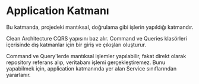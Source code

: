 ﻿# Application Katmanı

Bu katmanda, projedeki mantıksal, doğrulama gibi işlerin yapıldığı katmandır.

Clean Architecture CQRS yapısını baz alır. Command ve Queries klasörleri içerisinde dış katmanlar için bir giriş ve çıkışları oluşturur.

Command ve Query'lerde mantıksal işlemler yapılabilir, fakat direkt olarak repository referans alıp, veritabanı işlemi gerçekleştiremez.
Bunu yapabilmek için, application katmanında yer alan Service sınıflarından yararlanır.